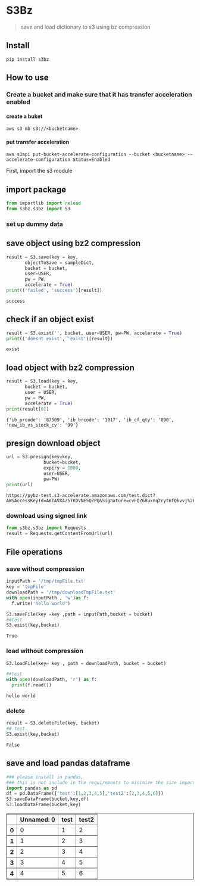 # S3Bz
> save and load dictionary to s3 using bz compression


## Install

`pip install s3bz`

## How to use

### Create a bucket and make sure that it has transfer acceleration enabled
#### create a buket
`aws s3 mb s3://<bucketname>`
#### put transfer acceleration
`aws s3api put-bucket-accelerate-configuration --bucket <bucketname> --accelerate-configuration Status=Enabled`

First, import the s3 module

## import package

```python
from importlib import reload
from s3bz.s3bz import S3
```

### set up dummy data

## save object using bz2 compression

```python
result = S3.save(key = key, 
       objectToSave = sampleDict,
       bucket = bucket,
       user=USER,
       pw = PW,
       accelerate = True)
print(('failed', 'success')[result])
```

    success


## check if an object exist

```python
result = S3.exist('', bucket, user=USER, pw=PW, accelerate = True)
print(('doesnt exist', 'exist')[result])
```

    exist


## load object with bz2 compression

```python
result = S3.load(key = key,
       bucket = bucket,
       user = USER,
       pw = PW,
       accelerate = True)
print(result[0])
```

    {'ib_prcode': '87509', 'ib_brcode': '1017', 'ib_cf_qty': '890', 'new_ib_vs_stock_cv': '99'}


## presign download object

```python
url = S3.presign(key=key,
              bucket=bucket,
              expiry = 1000,
              user=USER,
              pw=PW)
print(url)
```

    https://pybz-test.s3-accelerate.amazonaws.com/test.dict?AWSAccessKeyId=AKIAVX4Z5TKDVNE5QZPQ&Signature=cvFQZ68uxnq2ryt6fQkvvj%2B88oQ%3D&Expires=1606301851


### download using signed link

```python
from s3bz.s3bz import Requests
result = Requests.getContentFromUrl(url)
```

## File operations

### save without compression

```python
inputPath = '/tmp/tmpFile.txt'
key = 'tmpFile'
downloadPath = '/tmp/downloadTmpFile.txt'
with open(inputPath , 'w')as f:
  f.write('hello world')
```

```python
S3.saveFile(key =key ,path = inputPath,bucket = bucket)
##test
S3.exist(key,bucket)
```




    True



### load without compression

```python
S3.loadFile(key= key , path = downloadPath, bucket = bucket)
```

```python
##test
with open(downloadPath, 'r') as f:
  print(f.read())
```

    hello world


### delete

```python
result = S3.deleteFile(key, bucket)
## test
S3.exist(key,bucket)
```




    False



## save and load pandas dataframe

```python
### please install in pandas, 
### this is not include in the requirements to minimize the size impact
import pandas as pd
df = pd.DataFrame({'test':[1,2,3,4,5],'test2':[2,3,4,5,6]})
S3.saveDataFrame(bucket,key,df)
S3.loadDataFrame(bucket,key)
```




<div>
<style scoped>
    .dataframe tbody tr th:only-of-type {
        vertical-align: middle;
    }

    .dataframe tbody tr th {
        vertical-align: top;
    }

    .dataframe thead th {
        text-align: right;
    }
</style>
<table border="1" class="dataframe">
  <thead>
    <tr style="text-align: right;">
      <th></th>
      <th>Unnamed: 0</th>
      <th>test</th>
      <th>test2</th>
    </tr>
  </thead>
  <tbody>
    <tr>
      <th>0</th>
      <td>0</td>
      <td>1</td>
      <td>2</td>
    </tr>
    <tr>
      <th>1</th>
      <td>1</td>
      <td>2</td>
      <td>3</td>
    </tr>
    <tr>
      <th>2</th>
      <td>2</td>
      <td>3</td>
      <td>4</td>
    </tr>
    <tr>
      <th>3</th>
      <td>3</td>
      <td>4</td>
      <td>5</td>
    </tr>
    <tr>
      <th>4</th>
      <td>4</td>
      <td>5</td>
      <td>6</td>
    </tr>
  </tbody>
</table>
</div>


